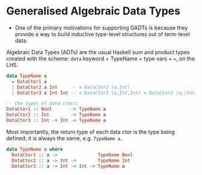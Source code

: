 # Generalised Algebraic Data Types

* One of the primary motivations for supporting GADTs is because they provide a way to build inductive type-level structures out of term-level data.


Algebraic Data Types (ADTs) are the usual Haskell sum and product types created with the scheme: `data` keyword + TypeName + type vars + `=`, on the LHS.

```hs
data TypeName a
  = DataCtor1 a
  | DataCtor2 a Int     -- ≅ DataCtor2 (a,Int)
  | DataCtor3 a Int Int -- ≅ DataCtor2 (a,Int,Int) ≅ DataCtor2 (a,(Int,Int))

-- the types of data ctors:
DataCtor1 :: Bool       -> TypeName a
DataCtor2 :: Int        -> TypeName a
DataCtor3 :: Int -> Int -> TypeName a
```

Most importantly, the return type of each data ctor is the type being defined; it is always the same, e.g. `TypeName a`.

```hs
data TypeName a where
  DataCtor1 :: a ->               TypeName Bool
  DataCtor2 :: a -> Int ->        TypeName Int
  DataCtor3 :: a -> Int -> Int -> TypeName a
```
